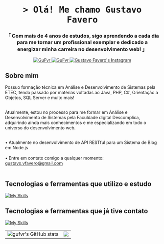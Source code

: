 <h1 align="center">
        <samp>&gt; Olá! Me chamo
                <b>Gustavo Favero</a></b>
        </samp>
</h1>

<h3 align="center">
        「 Com mais de 4 anos de estudos, sigo aprendendo a cada dia para me tornar um profissional exemplar e dedicado a energizar minha carreira no desenvolvimento web! 」
</h3>

<p align="center">
  <a href="https://www.linkedin.com/in/gustavo-vfavero/" target="_blank">
  <img src="https://img.shields.io/badge/LinkedIn-0077B5?style=for-the-badge&logo=linkedin&logoColor=white" alt="GuFvr"/>
 </a>
  <a href="https://dev.to/gufvr" target="_blank">
  <img src="https://img.shields.io/badge/dev.to-0A0A0A?style=for-the-badge&logo=dev.to&logoColor=white" alt="GuFvr" />
 </a>
  <a href="https://instagram.com/gu.fvr" target="_blank">
  <img src="https://img.shields.io/badge/Instagram-fe4164?style=for-the-badge&logo=instagram&logoColor=white" alt="Gustavo Favero's Instagram" />
 </a>
</p>

## Sobre mim

<p>  
Possuo formação técnica em Análise e Desenvolvimento de Sistemas pela ETEC, tendo passado por matérias voltadas ao Java, PHP, C#, Orientação a Objetos, SQL Server e muito mais! <br/><br/>

Atualmente, estou no processo para me formar em Análise e Desenvolvimento de Sistemas pela Faculdade digital Descomplica, adquirindo ainda mais conhecimentos e me especializando em todo o universo do desenvolvimento web. <br><br/>

• Atualmente no desenvolvimento de API RESTful para um Sistema de Blog em Node.js <br/><br/>
• Entre em contato comigo a qualquer momento: gustavo.vfavero@gmail.com<br/><br/>
</p>

## Tecnologias e ferramentas que utilizo e estudo
       
[![My Skills](https://skillicons.dev/icons?i=html,css,js,ts,nodejs,react,graphql,kotlin,npm,vscode,docker,git,github)](https://skillicons.dev)

## Tecnologias e ferramentas que já tive contato
[![My Skills](https://skillicons.dev/icons?i=java,bootstrap,androidstudio,aws,azure,cpp,cs,dotnet,elixir,electron,figma,ai,yarn,idea)](https://skillicons.dev)

<table align="center">
  <tr>
    <td><img src="https://github-readme-stats.vercel.app/api?username=gufvr&show_icons=true&theme=midnight-purple" alt="gufvr's GitHub stats"></td>
    <td><img src="https://github-readme-stats.vercel.app/api/top-langs/?username=gufvr&layout=compact&theme=midnight-purple"></td>
  </tr>
</table>
